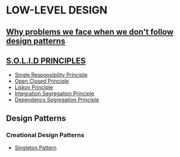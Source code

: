 # LOW-LEVEL DESIGN 

## [Why problems we face when we don't follow design patterns](https://medium.com/@ObitoUchia/problems-we-face-if-dont-follow-design-patterns-ed2b40e42af5)

## [S.O.L.I.D PRINCIPLES ](https://medium.com/@ObitoUchia/s-o-l-i-d-principles-c91f710d504a)
- [Single Responsibility Principle]()
- [Open Closed Principle ]()
- [Liskov Principle]()
- [Integration Segregation Principle]()
- [Dependency Segregation Principle]()

## Design Patterns
  ### Creational Design Patterns
  - [Singleton Pattern]()
    
